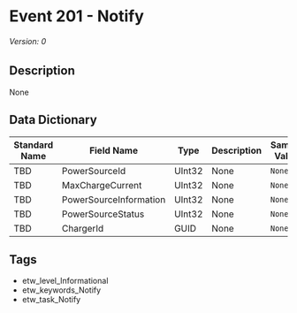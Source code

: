 # Event 201 - Notify
###### Version: 0

## Description
None

## Data Dictionary
|Standard Name|Field Name|Type|Description|Sample Value|
|---|---|---|---|---|
|TBD|PowerSourceId|UInt32|None|`None`|
|TBD|MaxChargeCurrent|UInt32|None|`None`|
|TBD|PowerSourceInformation|UInt32|None|`None`|
|TBD|PowerSourceStatus|UInt32|None|`None`|
|TBD|ChargerId|GUID|None|`None`|

## Tags
* etw_level_Informational
* etw_keywords_Notify
* etw_task_Notify